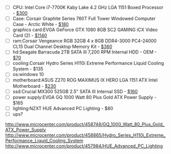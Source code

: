 - [ ] CPU: Intel Core i7-7700K Kaby Lake 4.2 GHz LGA 1151 Boxed Processor - [$300](http://www.microcenter.com/product/472529/Core_i7-7700K_Kaby_Lake_42_GHz_LGA_1151_Boxed_Processor)
- [ ] Case: Corsair Graphite Series 760T Full Tower Windowed Computer Case - Arctic White - [$180](http://www.microcenter.com/product/441510/Graphite_Series_760T_Full_Tower_Windowed_Computer_Case_-_Arctic_White)
- [ ] graphics card:EVGA GeForce GTX 1080 8GB SC2 GAMING iCX Video Card (2) - [$1140](http://www.microcenter.com/product/475981/GeForce_GTX_1080_8GB_SC2_GAMING_iCX_Video_Card)
- [ ] ram:Corsair Vengeance RGB 32GB 4 x 8GB DDR4-3000 PC4-24000 CL15 Dual Channel Desktop Memory Kit - [$360](http://www.microcenter.com/product/479188/Vengeance_RGB_32GB_4_x_8GB_DDR4-3000_PC4-24000_CL15_Dual_Channel_Desktop_Memory_Kit 
)
- [ ] hd:Seagate Barracuda 2TB SATA III 7,200 RPM Internal HDD - OEM - [$70](http://www.microcenter.com/product/467336/Barracuda_2TB_SATA_III_7,200_RPM_Internal_HDD_-_OEM)
- [ ] cooling:Corsair Hydro Series H110i Extreme Performance Liquid Cooling System - $135
- [ ] os:windows 10 
- [ ] motherboard:ASUS Z270 ROG MAXIMUS IX HERO LGA 1151 ATX Intel Motherboard - [$230](http://www.microcenter.com/product/472951/Z270_ROG_MAXIMUS_IX_HERO_LGA_1151_ATX_Intel_Motherboard)
- [ ] ssd:Crucial MX300 525GB 2.5" SATA III Internal SSD - [$160](http://www.microcenter.com/product/467325/MX300_525GB_25_SATA_III_Internal_SSD)
- [ ] power supply:EVGA GQ 1000 Watt 80 Plus Gold ATX Power Supply - $165
- [ ] lighting:NZXT HUE Advanced PC Lighting - $80
- [ ] ups?

http://www.microcenter.com/product/458748/GQ_1000_Watt_80_Plus_Gold_ATX_Power_Supply 
http://www.microcenter.com/product/458865/Hydro_Series_H110i_Extreme_Performance_Liquid_Cooling_System
http://www.microcenter.com/product/457984/HUE_Advanced_PC_Lighting 

